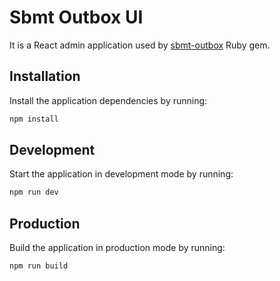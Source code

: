 # Sbmt Outbox UI

It is a React admin application used by [sbmt-outbox](https://github.com/SberMarket-Tech/sbmt-outbox) Ruby gem.

## Installation

Install the application dependencies by running:

```sh
npm install
```

## Development

Start the application in development mode by running:

```sh
npm run dev
```

## Production

Build the application in production mode by running:

```sh
npm run build
```
